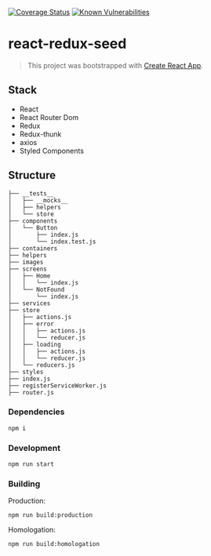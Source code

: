 [![Coverage Status](https://coveralls.io/repos/github/4alltecnologia/react-redux-seed/badge.svg?branch=master)](https://coveralls.io/github/4alltecnologia/react-redux-seed?branch=master) [![Known Vulnerabilities](https://snyk.io/test/github/4alltecnologia/react-redux-seed/badge.svg)](https://snyk.io/test/github/4alltecnologia/react-redux-seed)

# react-redux-seed
> This project was bootstrapped with [Create React App](https://github.com/facebookincubator/create-react-app).

## Stack
  - React
  - React Router Dom
  - Redux
  - Redux-thunk
  - axios
  - Styled Components


## Structure
```
├── __tests__
│   ├── __mocks__
│   ├── helpers  
│   └── store
├── components
│   └── Button
│       ├── index.js
│       └── index.test.js
├── containers
├── helpers
├── images
├── screens
│   ├── Home
│   │   └── index.js
│   └── NotFound
│       └── index.js
├── services
├── store
│   ├── actions.js
│   ├── error
│   │   ├── actions.js
│   │   └── reducer.js
│   ├── loading
│   │   ├── actions.js
│   │   └── reducer.js
│   └── reducers.js
├── styles
├── index.js
├── registerServiceWorker.js
├── router.js
```

### Dependencies
```
npm i 
```

### Development
```
npm run start
```

### Building

Production:
```
npm run build:production
```

Homologation:
```
npm run build:homologation
```